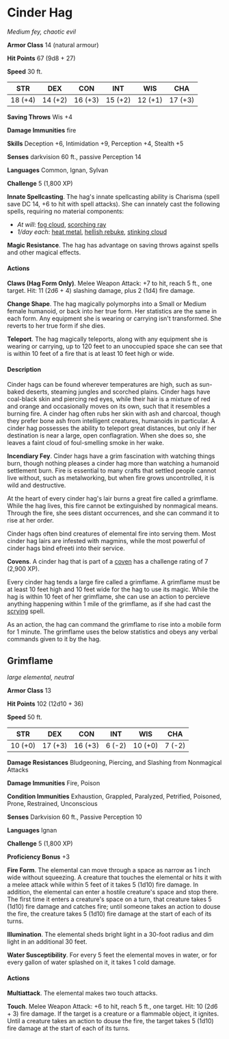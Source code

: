 # Cinder Hag
*Medium fey, chaotic evil*

**Armor Class** 14 (natural armour)

**Hit Points** 67 (9d8 + 27)

**Speed** 30 ft.

**STR**|**DEX**|**CON**|**INT**|**WIS**|**CHA**
-------|-------|-------|-------|-------|-------
18 (+4)|14 (+2)|16 (+3)|15 (+2)|12 (+1)|17 (+3)

**Saving Throws** Wis +4

**Damage Immunities** fire

**Skills** Deception +6, Intimidation +9, Perception +4, Stealth +5

**Senses** darkvision 60 ft., passive Perception 14

**Languages** Common, Ignan, Sylvan

**Challenge** 5 (1,800 XP)

**Innate Spellcasting**. The hag's innate spellcasting ability is Charisma (spell save DC 14, +6 to hit with spell attacks). She can innately cast the following spells, requiring no material components:

* *At will*: [fog cloud](../Magic/Spells/fog-cloud.md), [scorching ray](../Magic/Spells/scorching-ray.md)
* *1/day each*: [heat metal](../Magic/Spells/heat-metal.md), [hellish rebuke](../Magic/Spells/hellish-rebuke.md), [stinking cloud](../Magic/Spells/stinking-cloud.md)

**Magic Resistance**. The hag has advantage on saving throws against spells and other magical effects.


#### Actions
**Claws (Hag Form Only)**. Melee Weapon Attack: +7 to hit, reach 5 ft., one target. Hit: 11 (2d6 + 4) slashing damage, plus 2 (1d4) fire damage.

**Change Shape**. The hag magically polymorphs into a Small or Medium female humanoid, or back into her true form. Her statistics are the same in each form. Any equipment she is wearing or carrying isn't transformed. She reverts to her true form if she dies.

**Teleport**. The hag magically teleports, along with any equipment she is wearing or carrying, up to 120 feet to an unoccupied space she can see that is within 10 feet of a fire that is at least 10 feet high or wide.

#### Description
Cinder hags can be found wherever temperatures are high, such as sun-baked deserts, steaming jungles and scorched plains. Cinder hags have coal-black skin and piercing red eyes, while their hair is a mixture of red and orange and occasionally moves on its own, such that it resembles a burning fire. A cinder hag often rubs her skin with ash and charcoal, though they prefer bone ash from intelligent creatures, humanoids in particular.
A cinder hag possesses the ability to teleport great distances, but only if her destination is near a large, open conflagration. When she does so, she leaves a faint cloud of foul-smelling smoke in her wake.

**Incendiary Fey**. Cinder hags have a grim fascination with watching things burn, though nothing pleases a cinder hag more than watching a humanoid settlement burn. Fire is essential to many crafts that settled people cannot live without, such as metalworking, but when fire grows uncontrolled, it is wild and destructive.

At the heart of every cinder hag's lair burns a great fire called a grimflame. While the hag lives, this fire cannot be extinguished by nonmagical means. Through the fire, she sees distant occurrences, and she can command it to rise at her order.

Cinder hags often bind creatures of elemental fire into serving them. Most cinder hag lairs are infested with magmins, while the most powerful of cinder hags bind efreeti into their service.

**Covens**. A cinder hag that is part of a [coven](Hag-Covens.md) has a challenge rating of 7 (2,900 XP).

Every cinder hag tends a large fire called a grimflame. A grimflame must be at least 10 feet high and 10 feet wide for the hag to use its magic. While the hag is within 10 feet of her grimflame, she can use an action to percieve anything happening within 1 mile of the grimflame, as if she had cast the [scrying](../Magic/Spells/scrying.md) spell.

As an action, the hag can command the grimflame to rise into a mobile form for 1 minute. The grimflame uses the below statistics and obeys any verbal commands given to it by the hag.

## Grimflame
*large elemental, neutral*

**Armor Class** 13

**Hit Points** 102 (12d10 + 36)

**Speed** 50 ft.

**STR**|**DEX**|**CON**|**INT**|**WIS**|**CHA**
-------|-------|-------|-------|-------|-------
10 (+0)|17 (+3)|16 (+3)|6 (-2) |10 (+0)|7 (-2)

**Damage Resistances** Bludgeoning, Piercing, and Slashing from Nonmagical Attacks

**Damage Immunities** Fire, Poison

**Condition Immunities** Exhaustion, Grappled, Paralyzed, Petrified, Poisoned, Prone, Restrained, Unconscious

**Senses** Darkvision 60 ft., Passive Perception 10

**Languages** Ignan

**Challenge** 5 (1,800 XP)

**Proficiency Bonus** +3

**Fire Form**. The elemental can move through a space as narrow as 1 inch wide without squeezing. A creature that touches the elemental or hits it with a melee attack while within 5 feet of it takes 5 (1d10) fire damage. In addition, the elemental can enter a hostile creature's space and stop there. The first time it enters a creature's space on a turn, that creature takes 5 (1d10) fire damage and catches fire; until someone takes an action to douse the fire, the creature takes 5 (1d10) fire damage at the start of each of its turns.

**Illumination**. The elemental sheds bright light in a 30-foot radius and dim light in an additional 30 feet.

**Water Susceptibility**. For every 5 feet the elemental moves in water, or for every gallon of water splashed on it, it takes 1 cold damage.

#### Actions
**Multiattack**. The elemental makes two touch attacks.

**Touch**. Melee Weapon Attack: +6 to hit, reach 5 ft., one target. Hit: 10 (2d6 + 3) fire damage. If the target is a creature or a flammable object, it ignites. Until a creature takes an action to douse the fire, the target takes 5 (1d10) fire damage at the start of each of its turns.

